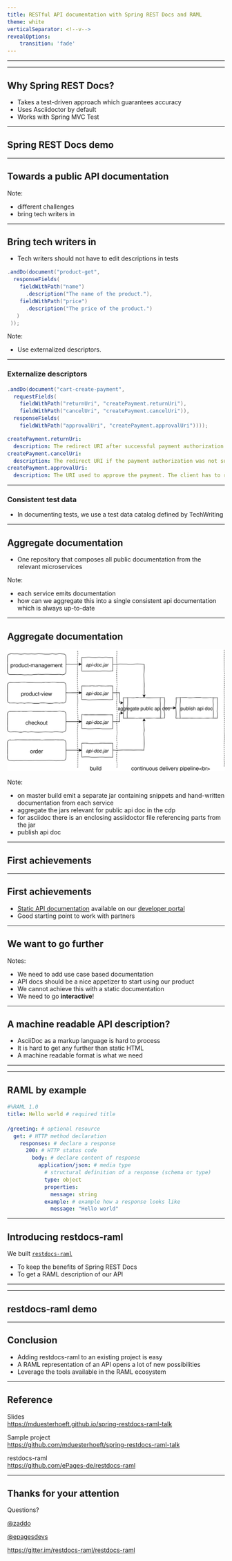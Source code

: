 ```yaml
---
title: RESTful API documentation with Spring REST Docs and RAML
theme: white   
verticalSeparator: <!--v-->
revealOptions:
    transition: 'fade'
---
```


<!-- .slide: data-background="assets/title.png" style="align:top;" -->

---

<!-- .slide: data-background="assets/epages.png" -->

---

## Why Spring REST Docs?

- Takes a test-driven approach which guarantees accuracy <!-- .element: class="fragment" -->
- Uses Asciidoctor by default <!-- .element: class="fragment" -->
- Works with Spring MVC Test <!-- .element: class="fragment" -->

---

<!-- .slide: data-background="assets/live-coding.jpeg" -->
## Spring REST Docs demo <!-- .element: style="color: white;" -->

---

<!-- .slide: data-background="assets/towards-public-api-doc.jpg" -->
## Towards a public API documentation <!-- .element: style="color: white;" -->

Note:
- different challenges
- bring tech writers in

---

## Bring tech writers in

- Tech writers should not have to edit descriptions in tests


```java
.andDo(document("product-get", 
  responseFields(
    fieldWithPath("name")
      .description("The name of the product."),
    fieldWithPath("price")
      .description("The price of the product.")
   )
 ));
```

Note:
- Use externalized descriptors.

---

### Externalize descriptors

```java
.andDo(document("cart-create-payment",
  requestFields(
    fieldWithPath("returnUri", "createPayment.returnUri"),
    fieldWithPath("cancelUri", "createPayment.cancelUri")),
  responseFields(
    fieldWithPath("approvalUri", "createPayment.approvalUri"))));
```

```yaml
createPayment.returnUri:
  description: The redirect URI after successful payment authorization.
createPayment.cancelUri:
  description: The redirect URI if the payment authorization was not successful.
createPayment.approvalUri:
  description: The URI used to approve the payment. The client has to redirect to this URI to initiate the approval.
```

---

### Consistent test data

- In documenting tests, we use a test data catalog defined by TechWriting

---

## Aggregate documentation

- One repository that composes all public documentation from the relevant microservices

Note:
- each service emits documentation
- how can we aggregate this into a single consistent api documentation which is always up-to-date

---

## Aggregate documentation

<img src="assets/aggregate-api-doc.svg" style="border:none;box-shadow:none;" />

Note:
- on master build emit a separate jar containing snippets and hand-written documentation from each service
- aggregate the jars relevant for public api doc in the cdp
- for asciidoc there is an enclosing assiidoctor file referencing parts from the jar
- publish api doc

---

<!-- .slide: data-background="assets/achievements.jpg" -->
## First achievements <!-- .element: style="color:white;" -->

---

## First achievements

- [Static API documentation](http://docs.beyondshop.cloud/) available on our [developer portal](https://developer.epages.com)
- Good starting point to work with partners

---

<!-- .slide: data-background="assets/more.jpg" -->
## We want to go further <!-- .element: style="color:white;" -->

Notes:
- We need to add use case based documentation
- API docs should be a nice appetizer to start using our product
- We cannot achieve this with a static documentation
- We need to go **interactive**!

---

## A machine readable API description?

- AsciiDoc as a markup language is hard to process <!-- .element: class="fragment" -->
- It is hard to get any further than static HTML <!-- .element: class="fragment" -->
- A machine readable format is what we need <!-- .element: class="fragment" -->

---

<!-- .slide: data-background="assets/raml.png" -->

---

## RAML by example

```yaml
#%RAML 1.0
title: Hello world # required title

/greeting: # optional resource
  get: # HTTP method declaration
    responses: # declare a response
      200: # HTTP status code
        body: # declare content of response
          application/json: # media type
            # structural definition of a response (schema or type)
            type: object
            properties:
              message: string
            example: # example how a response looks like
              message: "Hello world"
```

---

## Introducing restdocs-raml

We built [`restdocs-raml`](https://github.com/ePages-de/restdocs-raml)
- To keep the benefits of Spring REST Docs
- To get a RAML description of our API

---

<!-- .slide: data-background="assets/restdocs-raml-repo.png" style="align:top" -->

---

<!-- .slide: data-background="assets/live-coding.jpeg" -->
## restdocs-raml demo <!-- .element: style="color: white;" -->

---

## Conclusion

- Adding restdocs-raml to an existing project is easy <!-- .element: class="fragment" -->
- A RAML representation of an API opens a lot of new possibilities <!-- .element: class="fragment" -->
- Leverage the tools available in the RAML ecosystem <!-- .element: class="fragment" -->

---

## Reference

<i class="fab fa-github"></i> Slides<br />
https://mduesterhoeft.github.io/spring-restdocs-raml-talk

<i class="fab fa-github"></i> Sample project<br />
https://github.com/mduesterhoeft/spring-restdocs-raml-talk

<i class="fab fa-github"></i> restdocs-raml<br />
https://github.com/ePages-de/restdocs-raml


---

## Thanks for your attention

Questions?

<i class="fab fa-twitter"></i><a href="https://twitter.com/zaddo"> @zaddo</a>

<i class="fab fa-twitter"></i><a href="https://twitter.com/epagesdevs"> @epagesdevs</a>

<i class="fab fa-gitter"></i><a href="https://twitter.com/epagesdevs"> https://gitter.im/restdocs-raml/restdocs-raml</a>
